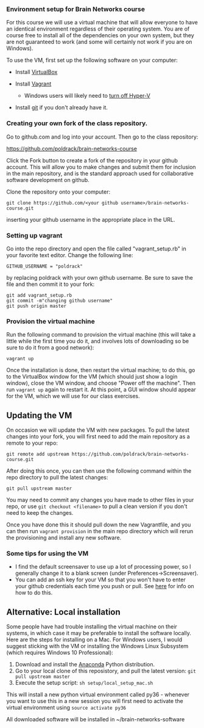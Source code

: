 ### Environment setup for Brain Networks course

For this course we will use a virtual machine that will allow everyone to have
an identical environment regardless of their operating system. You are of course
free to install all of the dependencies on your own system, but they are not
guaranteed to work (and some will certainly not work if you are on Windows).

To use the VM, first set up the following software on your computer:

- Install [VirtualBox](https://www.virtualbox.org/)

- Install [Vagrant](https://www.vagrantup.com/)
    - Windows users will likely need to [turn off Hyper-V](https://ugetfix.com/ask/how-to-disable-hyper-v-in-windows-10/)

- Install [git](https://git-scm.com/) if you don't already have it.

### Creating your own fork of the class repository.

Go to github.com and log into your account.  Then go to the class repository:

https://github.com/poldrack/brain-networks-course

Click the Fork button to create a fork of the repository in your github account.  This will allow you to make changes and submit them for inclusion in the main repository, and is the standard approach used for collaborative software development on github.


Clone the repository onto your computer:

```git clone https://github.com/<your github username>/brain-networks-course.git```

inserting your github username in the appropriate place in the URL.

### Setting up vagrant

Go into the repo directory and open the file called "vagrant_setup.rb" in your favorite text editor.  Change the following line:

```GITHUB_USERNAME = "poldrack"```

by replacing poldrack with your own github username.  Be sure to save the file and then commit it to your fork:

```
git add vagrant_setup.rb
git commit -m"changing github username"
git push origin master
```

### Provision the virtual machine

Run the following command to provision the
virtual machine (this will take a little while the first time you do it, and involves lots of downloading so be sure to do it from a good network):

  ```vagrant up```

Once the installation is done, then restart the virtual machine; to do this, go to the VirtualBox window for the VM (which should just show a login window), close the VM window, and choose "Power off the machine".  Then run ```vagrant up``` again to restart it.  At this point, a GUI window should appear for the VM, which we will use for our class exercises.

## Updating the VM

On occasion we will update the VM with new packages.  To pull the latest changes into your fork, you will first need to add the main repository as a remote to your repo:

```
git remote add upstream https://github.com/poldrack/brain-networks-course.git
```

After doing this once, you can then use the following command within the repo directory to pull the latest changes:

```
git pull upstream master
```

You may need to commit any changes you have made to other files in your repo, or use ```git checkout <filename>``` to pull a clean version if you don't need to keep the changes.

Once you have done this it should pull down the new Vagrantfile, and you can then run ```vagrant provision``` in the main repo directory which will rerun the provisioning and install any new software.  

### Some tips for using the VM

- I find the default screensaver to use up a lot of processing power, so I generally change it to a blank screen (under Preferences->Screensaver).
- You can add an ssh key for your VM so that you won't have to enter your github credentials each time you push or pull.  See [here](https://help.github.com/articles/adding-a-new-ssh-key-to-your-github-account/) for info on how to do this.  


## Alternative: Local installation

Some people have had trouble installing the virtual machine on their systems, in which case it may be preferable to install the software locally.  Here are the steps for installing on a Mac.  For Windows users, I would suggest sticking with the VM or installing the Windows Linux Subsystem (which requires Windows 10 Professional):

1.  Download and install the [Anaconda](https://www.anaconda.com/download/) Python distribution.
2. Go to your local clone of this reposistory, and pull the latest version: ```git pull upstream master```
3. Execute the setup script: ```sh setup/local_setup_mac.sh```

This will install a new python virtual environment called py36 - whenever you want to use this in a new session you will first need to activate the virtual environment using ```source activate py36```

All downloaded software will be installed in ~/brain-networks-software
